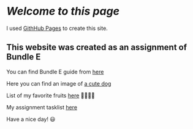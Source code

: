 # ***Welcome to this page***
I used [GithHub Pages](https://pages.github.com/) to create this site.
## This website was created as an assignment of Bundle E
You can find Bundle E guide from [here](/bundle.md)

Here you can find an image of [a cute dog](/cutedog.md)

List of my favorite fruits [here](/fruitlist.md) 🍏🍎🍌🥝

My assignment tasklist [here](/tasklist.md)

Have a nice day! 😃
